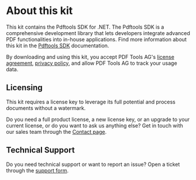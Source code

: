 About this kit
==============

This kit contains the Pdftools SDK for .NET. The Pdftools SDK is a comprehensive development library that lets developers integrate advanced PDF functionalities into in-house applications. Find more information about this kit in the [Pdftools SDK](https://www.pdf-tools.com/docs/pdf-tools-sdk/) documentation.

By downloading and using this kit, you accept PDF Tools AG's [license agreement](https://www.pdf-tools.com/license-agreement/),
[privacy policy](https://www.pdf-tools.com/privacy-policy/), and allow PDF Tools AG to track your usage data.

## Licensing

This kit requires a license key to leverage its full potential and process documents without a watermark.

Do you need a full product license, a new license key, or an upgrade to your current license, or do you want to ask us anything else? Get in touch with our sales team through the [Contact page](https://www.pdf-tools.com/contact/).

## Technical Support

Do you need technical support or want to report an issue?
Open a ticket through the [support form](https://www.pdf-tools.com/docs/support/).